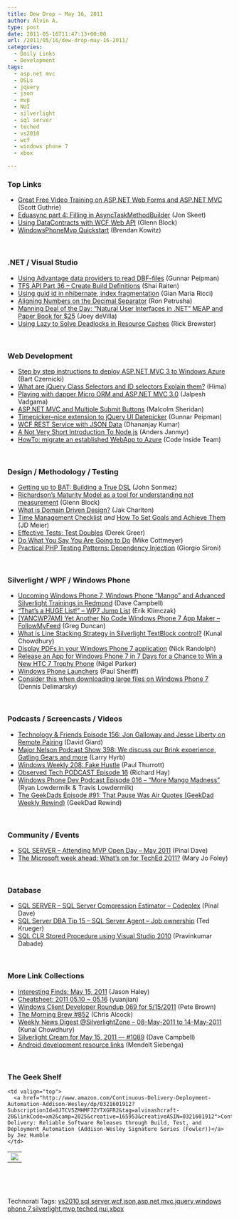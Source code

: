 ```yaml
---
title: Dew Drop – May 16, 2011
author: Alvin A.
type: post
date: 2011-05-16T11:47:13+00:00
url: /2011/05/16/dew-drop-may-16-2011/
categories:
  - Daily Links
  - Development
tags:
  - asp.net mvc
  - DSLs
  - jquery
  - json
  - mvp
  - NUI
  - silverlight
  - sql server
  - teched
  - vs2010
  - wcf
  - windows phone 7
  - xbox

---
```

### <a name="top"></a>Top Links

  * [Great Free Video Training on ASP.NET Web Forms and ASP.NET MVC][1] (Scott Guthrie)
  * [Eduasync part 4: Filling in AsyncTaskMethodBuilder][2] (Jon Skeet)
  * [Using DataContracts with WCF Web API][3] (Glenn Block)
  * [WindowsPhoneMvp Quickstart][4] (Brendan Kowitz)

&#160;

### <a name="dotnet"></a>.NET / Visual Studio

  * [Using Advantage data providers to read DBF-files][5] (Gunnar Peipman)
  * [TFS API Part 36 – Create Build Definitions][6] (Shai Raiten)
  * [Using guid id in nhibernate, index fragmentation][7] (Gian Maria Ricci)
  * <a href="http://blogs.msdn.com/b/bclteam/archive/2011/05/15/aligning-numbers-on-the-decimal-separator.aspx" target="_blank">Aligning Numbers on the Decimal Separator</a> (Ron Petrusha)
  * [Manning Deal of the Day: “Natural User Interfaces in .NET” MEAP and Paper Book for $25][8] (Joey deVilla)
  * [Using Lazy to Solve Deadlocks in Resource Caches][9] (Rick Brewster)

&#160;

### <a name="web"></a>Web Development

  * [Step by step instructions to deploy ASP.NET MVC 3 to Windows Azure][10] (Bart Czernicki)
  * [What are jQuery Class Selectors and ID selectors Explain them?][11] (Hima)
  * [Playing with dapper Micro ORM and ASP.NET MVC 3.0][12] (Jalpesh Vadgama)
  * [ASP.NET MVC and Multiple Submit Buttons][13] (Malcolm Sheridan)
  * [Timepicker–nice extension to jQuery UI Datepicker][14] (Gunnar Peipman)
  * [WCF REST Service with JSON Data][15] (Dhananjay Kumar)
  * [A Not Very Short Introduction To Node.js][16] (Anders Janmyr)
  * [HowTo: migrate an established WebApp to Azure][17] (Code Inside Team)

&#160;

### <a name="design"></a>Design / Methodology / Testing

  * [Getting up to BAT: Building a True DSL][18] (John Sonmez)
  * [Richardson’s Maturity Model as a tool for understanding not measurement][19] (Glenn Block)
  * [What is Domain Driven Design?][20] (Jak Charlton)
  * [Time Management Checklist][21] _and_ [How To Set Goals and Achieve Them][22] (JD Meier)
  * [Effective Tests: Test Doubles][23] (Derek Greer)
  * [Do What You Say You Are Going to Do][24] (Mike Cottmeyer)
  * <a href="http://feeds.dzone.com/~r/zones/agile/~3/57rjFOeE3hM/practical-php-testing-patterns-4" target="_blank">Practical PHP Testing Patterns: Dependency Injection</a> (Giorgio Sironi)

&#160;

### <a name="silverlight"></a>Silverlight / WPF / Windows Phone

  * [Upcoming Windows Phone 7, Windows Phone “Mango” and Advanced Silverlight Trainings in Redmond][25] (Dave Campbell)
  * [“That’s a HUGE List!” – WP7 Jump List][26] (Erik Klimczak)
  * [(YANCWP7AM) Yet Another No Code Windows Phone 7 App Maker &#8211; FollowMyFeed][27] (Greg Duncan)
  * [What is Line Stacking Strategy in Silverlight TextBlock control?][28] (Kunal Chowdhury)
  * [Display PDFs in your Windows Phone 7 application][29] (Nick Randolph)
  * [Release an App for Windows Phone 7 in 7 Days for a Chance to Win a New HTC 7 Trophy Phone][30] (Nigel Parker)
  * [Windows Phone Launchers][31] (Paul Sheriff)
  * [Consider this when downloading large files on Windows Phone 7][32] (Dennis Delimarsky)

&#160;

### <a name="podcasts"></a>Podcasts / Screencasts / Videos

  * <a href="http://feedproxy.google.com/~r/TechnologyAndFriends/~3/_uujRKqU5fg/tf156.aspx" target="_blank">Technology & Friends Episode 156: Jon Galloway and Jesse Liberty on Remote Pairing</a> (David Giard)
  * <a href="http://feedproxy.google.com/~r/MajorNelsonblogcast/~3/EenbFloJUo4/" target="_blank">Major Nelson Podcast Show 398: We discuss our Brink experience, Gatling Gears and more</a> (Larry Hyrb)
  * [Windows Weekly 208: Fake Hustle][33] (Paul Thurrott)
  * [Observed Tech PODCAST Episode 16][34] (Richard Hay)
  * <a href="http://feedproxy.google.com/~r/WindowsPhoneDevPodcast/~3/8Niknjpqtvg/" target="_blank">Windows Phone Dev Podcast Episode 016 – “More Mango Madness”</a> (Ryan Lowdermilk & Travis Lowdermilk)
  * [The GeekDads Episode #91: That Pause Was Air Quotes (GeekDad Weekly Rewind)][35] (GeekDad Rewind)

&#160;

### <a name="events"></a>Community / Events

  * [SQL SERVER – Attending MVP Open Day – May 2011][36] (Pinal Dave)
  * [The Microsoft week ahead: What&#8217;s on for TechEd 2011?][37] (Mary Jo Foley)

&#160;

### <a name="db"></a>Database

  * [SQL SERVER – SQL Server Compression Estimator – Codeplex][38] (Pinal Dave)
  * [SQL Server DBA Tip 15 – SQL Server Agent – Job ownership][39] (Ted Krueger)
  * [SQL CLR Stored Procedure using Visual Studio 2010][40] (Pravinkumar Dabade)

&#160;

### <a name="links"></a>More Link Collections

  * [Interesting Finds: May 15, 2011][41] (Jason Haley)
  * [Cheatsheet: 2011 05.10 ~ 05.16][42] (yuanjian)
  * [Windows Client Developer Roundup 069 for 5/15/2011][43] (Pete Brown)
  * [The Morning Brew #852][44] (Chris Alcock)
  * [Weekly News Digest @SilverlightZone &#8211; 08-May-2011 to 14-May-2011][45] (Kunal Chowdhury)
  * [Silverlight Cream for May 15, 2011 &#8212; #1089][46] (Dave Campbell)
  * [Android development resource links][47] (Mendelt Siebenga)

&#160;

### <a name="shelf"></a>The Geek Shelf

<table border="0" cellspacing="0" cellpadding="0">
  <tr>
    <td>
      <img data-recalc-dims="1" decoding="async" src="https://i0.wp.com/ecx.images-amazon.com/images/I/51UYBHnvjFL._SL160_.jpg?w=660" />
    </td>
    
    <td valign="top">
      <a href="http://www.amazon.com/Continuous-Delivery-Deployment-Automation-Addison-Wesley/dp/0321601912?SubscriptionId=0JTCV5ZMHMF7ZYTXGFR2&tag=alvinashcraft-20&linkCode=xm2&camp=2025&creative=165953&creativeASIN=0321601912">Continuous Delivery: Reliable Software Releases through Build, Test, and Deployment Automation (Addison-Wesley Signature Series (Fowler))</a> by Jez Humble
    </td>
  </tr>
</table>

&#160;

<div style="padding-bottom: 0px; margin: 0px; padding-left: 0px; padding-right: 0px; display: inline; float: none; padding-top: 0px" id="scid:C16BAC14-9A3D-4c50-9394-FBFEF7A93539:b57b97a5-7068-40e3-81c1-30a05395ba47" class="wlWriterEditableSmartContent">
  <!--dotnetkickit-->
</div>

&#160;

<div style="padding-bottom: 0px; margin: 0px; padding-left: 0px; padding-right: 0px; display: inline; float: none; padding-top: 0px" id="scid:0767317B-992E-4b12-91E0-4F059A8CECA8:98321631-1b98-49c9-b00f-ea01307a9958" class="wlWriterEditableSmartContent">
  Technorati Tags: <a href="http://technorati.com/tags/vs2010" rel="tag">vs2010</a>,<a href="http://technorati.com/tags/sql+server" rel="tag">sql server</a>,<a href="http://technorati.com/tags/wcf" rel="tag">wcf</a>,<a href="http://technorati.com/tags/json" rel="tag">json</a>,<a href="http://technorati.com/tags/asp.net+mvc" rel="tag">asp.net mvc</a>,<a href="http://technorati.com/tags/jquery" rel="tag">jquery</a>,<a href="http://technorati.com/tags/windows+phone+7" rel="tag">windows phone 7</a>,<a href="http://technorati.com/tags/silverlight" rel="tag">silverlight</a>,<a href="http://technorati.com/tags/mvp" rel="tag">mvp</a>,<a href="http://technorati.com/tags/teched" rel="tag">teched</a>,<a href="http://technorati.com/tags/nui" rel="tag">nui</a>,<a href="http://technorati.com/tags/xbox" rel="tag">xbox</a>
</div>

 [1]: http://weblogs.asp.net/scottgu/archive/2011/05/15/great-free-video-training-on-asp-net-web-forms-and-asp-net-mvc.aspx
 [2]: http://feedproxy.google.com/~r/JonSkeetCodingBlog/~3/0gAPZ4c9_iU/eduasync-part-4-filling-in-asynctaskmethodbuilder-lt-t-gt.aspx
 [3]: http://feedproxy.google.com/~r/MyTechnobabble/~3/xwk_3qumvLU/using-datacontracts-with-wcf-web-api.aspx
 [4]: http://feedproxy.google.com/~r/OverTheCode/~3/UR2xKu5kTRU/quickstart
 [5]: http://feedproxy.google.com/~r/gunnarpeipman/~3/YJguEwG_WbM/using-advantage-data-providers-to-read-dbf-files.aspx
 [6]: http://feedproxy.google.com/~r/ShaiRaiten/~3/cE6mdDzlK1Y/tfs-api-part-36-create-build-definitions.aspx
 [7]: http://feedproxy.google.com/~r/AlkampferEng/~3/409stblyk9A/
 [8]: http://www.globalnerdy.com/2011/05/16/manning-deal-of-the-day-natural-user-interfaces-in-net-meap-and-paper-book-for-25/
 [9]: http://blog.getpaint.net/2011/05/14/using-lazyt-to-solve-deadlocks-in-resource-caches/
 [10]: http://silverlighthack.com/post.aspx?id=f86097bb-09ed-4345-a693-4b985f848a86
 [11]: http://beyondrelational.com/blogs/hima/archive/2011/05/16/what-are-jquery-class-selectors-and-id-selectors-explain-them.aspx
 [12]: http://feeds.dzone.com/~r/zones/dotnet/~3/OeDy3EQAmAM/playing-dapper-micro-orm-and
 [13]: http://feedproxy.google.com/~r/netCurryRecentArticles/~3/oNEls9JKtm4/ShowArticle.aspx
 [14]: http://feedproxy.google.com/~r/gunnarpeipman/~3/RcCJp5_q2wA/timepicker-nice-extension-to-jquery-ui-datepicker.aspx
 [15]: http://debugmode.net/2011/05/15/wcf-rest-service-with-josn-data/
 [16]: http://feedproxy.google.com/~r/jayway/posts/~3/y1vgelWCuHg/
 [17]: http://code-inside.de/blog-in/2011/05/16/howto-migrate-an-established-webapp-to-azure/
 [18]: http://simpleprogrammer.com/2011/05/14/getting-up-to-bat-building-a-true-dsl/
 [19]: http://feedproxy.google.com/~r/CodeBetter/~3/R_F8aLllyhM/
 [20]: http://feedproxy.google.com/~r/Devlicious/~3/MdXB5efynlM/what-is-domain-driven-design.aspx
 [21]: http://feedproxy.google.com/~r/jmeier/~3/GiiQfUQYrLA/time-management-checklist.aspx
 [22]: http://feedproxy.google.com/~r/jmeier/~3/fvSmdirZSOw/how-to-set-goals-and-achieve-them.aspx
 [23]: http://feedproxy.google.com/~r/LosTechies/~3/StB4_8hpG-o/effective-tests-test-doubles
 [24]: http://feedproxy.google.com/~r/LeadingAgile/~3/OX_Aw4bm278/
 [25]: http://geekswithblogs.net/WynApseTechnicalMusings/archive/2011/05/14/145340.aspx
 [26]: http://feeds.dzone.com/~r/zones/dotnet/~3/98EekBu4OEI/%E2%80%9Cthat%E2%80%99s-huge-list%E2%80%9D-%E2%80%93-wp7-jump
 [27]: http://coolthingoftheday.blogspot.com/2011/05/yancwp7am-yet-another-no-code-windows.html
 [28]: http://feedproxy.google.com/~r/kunal2383/~3/IJ7bdSVo6JE/what-is-line-stacking-strategy-in.html
 [29]: http://feedproxy.google.com/~r/NicksNetTravels/~3/0BtrX1rKQy4/post.aspx
 [30]: http://blogs.msdn.com/b/nigel/archive/2011/05/16/release-an-app-for-windows-phone-7-in-7-days-to-win-a-phone.aspx
 [31]: http://feedproxy.google.com/~r/PaulSheriffsOuterCircleBlog/~3/6TE-4vJu0ic/windows-phone-launchers.aspx
 [32]: http://feeds.dzone.com/~r/zones/dotnet/~3/P-cEf31q4_Y/2-things-you-should-consider
 [33]: http://www.winsupersite.com/article/podcast-2/windows-weekly-208-fake-hustle-136140
 [34]: http://www.windowsobserver.com/2011/05/15/observed-tech-podcast-episode-16/
 [35]: http://feeds.wired.com/~r/wiredgeekdad/~3/NMhATVS0u-U/
 [36]: http://blog.sqlauthority.com/2011/05/15/sql-server-attending-mvp-open-day-may-2011/
 [37]: http://www.zdnet.com/blog/microsoft/the-microsoft-week-ahead-whats-on-for-teched-2011/9446
 [38]: http://blog.sqlauthority.com/2011/05/16/sql-server-sql-server-compression-estimator-codeplex/
 [39]: http://blogs.lessthandot.com/index.php/DataMgmt/DBAdmin/sql-server-dba-tips-sql-agent-job-ownership
 [40]: http://feedproxy.google.com/~r/sqlservercurry/blog/~3/jH8Qf9CoKk4/sql-clr-stored-procedure-using-visual.html
 [41]: http://jasonhaley.com/blog/post.aspx?id=a711c37c-51f8-439f-a171-b6395d122d19
 [42]: http://weblogs.asp.net/yuanjian/archive/2011/05/16/cheatsheet-2011-05-10-05-16.aspx
 [43]: http://feedproxy.google.com/~r/PeteBrown/~3/qPLsev6w-yM/windows-client-developer-roundup-069-for-5-15-2011
 [44]: http://feedproxy.google.com/~r/ReflectivePerspective/~3/R01i26Rax5Q/
 [45]: http://feedproxy.google.com/~r/kunal2383/~3/nQ-z7-UfQas/weekly-news-digest-silverlightzone-08.html
 [46]: http://geekswithblogs.net/WynApseTechnicalMusings/archive/2011/05/15/145350.aspx
 [47]: http://feedproxy.google.com/~r/MendeltSiebenga/~3/xOnUsY7e9X8/android-development-resource-links.html